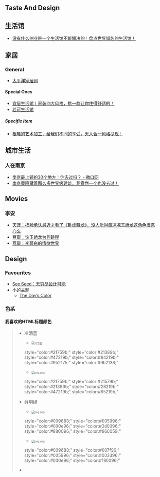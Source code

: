 ## Taste And Design

## 生活馆

- [没有什么创业是一个生活馆不能解决的！盘点世界知名的生活馆！](http://www.cohim.com/article-event/activity/201711/0710/5546.html)

## 家居

### General

- [太平洋家居网](http://sheji.pchouse.com.cn/)

#### Special Ones

- [宜居生活馆丨家装四大风格，挑一款让你住得舒适的！](http://jiaju.sina.com.cn/news/20170306/6244339514949828620.shtml)
- [若可生活馆](http://sheji.pchouse.com.cn/147/zt1474891.html)

##### Specific Item

- [根雕的艺术加工，给我们不同的享受，天人合一风格尽现！](http://dy.163.com/v2/article/detail/D085EJDG0520I8AN.html)



## 城市生活

### 人在南京

- [南京最上镜的30个地方！你去过吗？ - 微口网](http://www.vccoo.com/v/1b5ae7)
- [南京竟隐藏着那么多世界级建筑，我竟然一个也没去过！](http://baijiahao.baidu.com/s?id=1565792587821647&wfr=spider&for=pc)



## Movies

### 李安

- [天涯：捂脸承认最近才看了《卧虎藏龙》，没人觉得章凉凉玉娇龙这角色很恶心么](http://bbs.tianya.cn/post-funinfo-4515074-1.shtml)
- [豆瓣：论玉娇龙为何跳崖](https://movie.douban.com/review/7156557/) <!--长评，极佳-->
- [豆瓣：李慕白的情欲世界](https://movie.douban.com/review/1322255/)

## Design

### Favourites

- [See Seed：无穷尽设计可能](https://www.seeseed.com/) <!--Brilliant!-->
- 小的主题
  - [The Day’s Color](http://www.thedayscolor.com/)

### 色系

#### 我喜欢的HTML标题颜色

> - 冷清蓝 
>
>   -  <img src="https://i.loli.net/2018/07/03/5b3b06b481588.png" alt="冷清蓝" title="冷清蓝" style="zoom:60%" />
>
>     style="color:#21759b;"
>     style="color:#21389b;"
>     style="color:#47219b;"
>     style="color:#84219b;"
>     style="color:#9b2175;"
>     style="color:#9b2138;"
>
>   -  <img src="https://i.loli.net/2018/07/03/5b3b0920343bb.png" alt="png.png" title="png.png" style="zoom:60%" />
>
>     style="color:#21759b;"
>     style="color:#21579b;"
>     style="color:#21389b;"
>     style="color:#28219b;"
>     style="color:#47219b;"
>     style="color:#65219b;"
>
> - 鲜明绿 
>
>   -  <img src="https://i.loli.net/2018/07/03/5b3b079725e81.png" alt="png.png" title="png.png" style="zoom:60%" />
>
>     style="color:#009688;"
>     style="color:#005996;"
>     style="color:#000e96;"
>     style="color:#3d0096;"
>     style="color:#880096;"
>     style="color:#960059;"
>
>   -   <img src="https://i.loli.net/2018/07/03/5b3b08b06c9f1.png" alt="png.png" title="png.png" style="zoom:60%" />
>
>     style="color:#009688;"
>     style="color:#007f96;"
>     style="color:#005996;"
>     style="color:#003396;"
>     style="color:#000e96;"
>     style="color:#180096;" 
>
> - 
>
>   